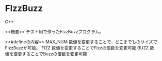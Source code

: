 # FIzzBuzz
C++

<<概要>>
テスト用で作ったFizzBuzzプログラム。

<<#defineの内容>>
MAX_NUM     数値を変更することで、どこまでものサイズでFizzBuzzが可能。
FIZZ        数値を変更することでFizzの倍数を変更可能
BUZZ        数値を変更することでBuzzの倍数を変更可能
